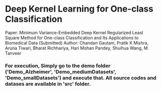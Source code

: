# Deep Kernel Learning for One-class Classification

Paper: Minimum Variance-Embedded Deep Kernel Regularized Least Square Method for One-class Classification and Its Applications to Biomedical Data (Submitted)
Author: Chandan Gautam, Pratik K Mishra, Aruna Tiwari, Bharat Richhariya, Hari Mohan Pandey, Shuihua Wang, M. Tanveer

### For execution, Simply go to the demo folder ('Demo_Alzheimer', 'Demo_mediumDatasets', 'Demo_smallDatasets') and execute that. All source codes and datases are available in 'src' folder.



